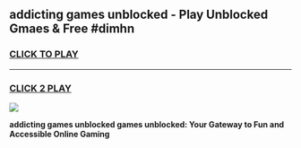 
## addicting games unblocked - Play Unblocked Gmaes & Free #dimhn
<h3>
<a href="https://news.freeplayer.one?title=addicting_games_unblocked&ref=26F">CLICK TO PLAY</a></h3>
<hr>

<h3>
<a href="https://news.freeplayer.one?title=addicting_games_unblocked&ref=26F">CLICK 2 PLAY</a>
  
</h3>

<a href="https://news.freeplayer.one?title=addicting_games_unblocked&ref=26F/"><img src="https://clearcache.store/games.png"></a>


**addicting games unblocked games unblocked: Your Gateway to Fun and Accessible Online Gaming**
